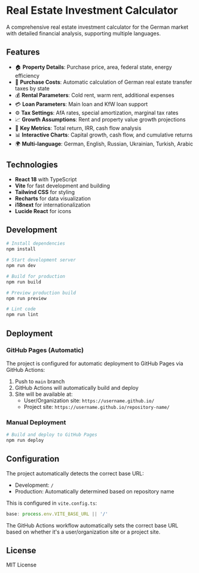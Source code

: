 # Real Estate Investment Calculator

A comprehensive real estate investment calculator for the German market with detailed financial analysis, supporting multiple languages.

## Features

- 🏠 **Property Details**: Purchase price, area, federal state, energy efficiency
- 🧾 **Purchase Costs**: Automatic calculation of German real estate transfer taxes by state
- 💰 **Rental Parameters**: Cold rent, warm rent, additional expenses
- 💳 **Loan Parameters**: Main loan and KfW loan support
- ⚙️ **Tax Settings**: AfA rates, special amortization, marginal tax rates
- 📈 **Growth Assumptions**: Rent and property value growth projections
- 🎯 **Key Metrics**: Total return, IRR, cash flow analysis
- 📊 **Interactive Charts**: Capital growth, cash flow, and cumulative returns
- 🌍 **Multi-language**: German, English, Russian, Ukrainian, Turkish, Arabic

## Technologies

- **React 18** with TypeScript
- **Vite** for fast development and building
- **Tailwind CSS** for styling
- **Recharts** for data visualization
- **i18next** for internationalization
- **Lucide React** for icons

## Development

```bash
# Install dependencies
npm install

# Start development server
npm run dev

# Build for production
npm run build

# Preview production build
npm run preview

# Lint code
npm run lint
```

## Deployment

### GitHub Pages (Automatic)

The project is configured for automatic deployment to GitHub Pages via GitHub Actions:

1. Push to `main` branch
2. GitHub Actions will automatically build and deploy
3. Site will be available at:
   - User/Organization site: `https://username.github.io/`
   - Project site: `https://username.github.io/repository-name/`

### Manual Deployment

```bash
# Build and deploy to GitHub Pages
npm run deploy
```

## Configuration

The project automatically detects the correct base URL:
- Development: `/`
- Production: Automatically determined based on repository name

This is configured in `vite.config.ts`:

```typescript
base: process.env.VITE_BASE_URL || '/'
```

The GitHub Actions workflow automatically sets the correct base URL based on whether it's a user/organization site or a project site.

## License

MIT License
